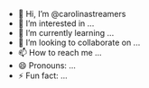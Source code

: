 - 👋 Hi, I’m @carolinastreamers
- 👀 I’m interested in ...
- 🌱 I’m currently learning ...
- 💞️ I’m looking to collaborate on ...
- 📫 How to reach me ...
- 😄 Pronouns: ...
- ⚡ Fun fact: ...

<!---
carolinastreamers/carolinastreamers is a ✨ special ✨ repository because its `README.md` (this file) appears on your GitHub profile.
You can click the Preview link to take a look at your changes.
--->
